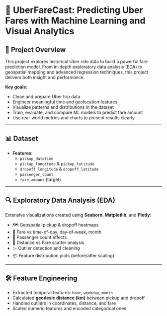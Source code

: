 # 🚕 UberFareCast: Predicting Uber Fares with Machine Learning and Visual Analytics

## 📌 Project Overview

This project explores historical Uber ride data to build a powerful fare prediction model. From in-depth exploratory data analysis (EDA) to geospatial mapping and advanced regression techniques, this project delivers both insight and performance.

**Key goals:**
- Clean and prepare Uber trip data
- Engineer meaningful time and geolocation features
- Visualize patterns and distributions in the dataset
- Train, evaluate, and compare ML models to predict fare amount
- Use real-world metrics and charts to present results clearly

---

## 📊 Dataset
- **Features**:
  - `pickup_datetime`
  - `pickup_longitude` & `pickup_latitude`
  - `dropoff_longitude` & `dropoff_latitude`
  - `passenger_count`
  - `fare_amount` (target)

---

## 🔍 Exploratory Data Analysis (EDA)

Extensive visualizations created using **Seaborn**, **Matplotlib**, and **Plotly**:

- 🗺️ Geospatial pickup & dropoff heatmaps  
- 📅 Fare vs time-of-day, day-of-week, month  
- 👥 Passenger count effects  
- 📏 Distance vs Fare scatter analysis  
- 📉 Outlier detection and cleaning  
- 📦 Feature distribution plots (before/after scaling)

---

## 🛠️ Feature Engineering

- Extracted temporal features: `hour`, `weekday`, `month`
- Calculated **geodesic distance (km)** between pickup and dropoff
- Handled outliers in coordinates, distance, and fare
- Scaled numeric features and encoded categorical ones

